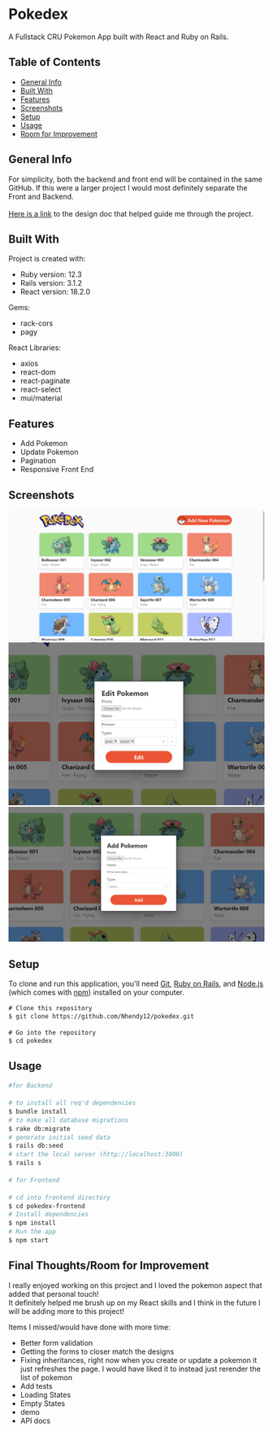 # Pokedex

A Fullstack CRU Pokemon App built with React and Ruby on Rails.

## Table of Contents
* [General Info](#general-information)
* [Built With](#technologies-used)
* [Features](#features)
* [Screenshots](#screenshots)
* [Setup](#setup)
* [Usage](#usage)
* [Room for Improvement](#final-thoughtsroom-for-improvement)

## General Info
For simplicity, both the backend and front end will be contained in the same GitHub. If this were a larger project I would most definitely separate the Front and Backend.\
\
[Here is a link](DESIGN_DOC) to the design doc that helped guide me through the project.


## Built With
Project is created with:
* Ruby version: 12.3
* Rails version: 3.1.2
* React version: 18.2.0

Gems:
* rack-cors
* pagy

React Libraries:
* axios
* react-dom
* react-paginate
* react-select
* mui/material

## Features
* Add Pokemon
* Update Pokemon
* Pagination
* Responsive Front End

## Screenshots
![Screenshot](app/assets/images/pokemon-pics/screenshots/Screenshot1.png)
![Screenshot](app/assets/images/pokemon-pics/screenshots/Screenshot2.png)
![Screenshot](app/assets/images/pokemon-pics/screenshots/Screenshot3.png)

## Setup
To clone and run this application, you'll need [Git](https://git-scm.com), [Ruby on Rails](https://www.tutorialspoint.com/ruby-on-rails/rails-installation.htm), and [Node.js](https://nodejs.org/en/download/) (which comes with [npm](http://npmjs.com)) installed on your computer.
```
# Clone this repository
$ git clone https://github.com/Nhendy12/pokedex.git

# Go into the repository
$ cd pokedex
```

## Usage

```bash
#for Backend

# to install all req'd dependencies
$ bundle install
# to make all database migrations
$ rake db:migrate
# generate initial seed data
$ rails db:seed
# start the local server (http://localhost:3000)
$ rails s

# for Frontend

# cd into frontend directory
$ cd pokedex-frontend
# Install dependencies
$ npm install
# Run the app
$ npm start
```

## Final Thoughts/Room for Improvement
I really enjoyed working on this project and I loved the pokemon aspect that added that personal touch!\
It definitely helped me brush up on my React skills and I think in the future I will be adding more to this project!

Items I missed/would have done with more time:
* Better form validation
* Getting the forms to closer match the designs
* Fixing inheritances, right now when you create or update a pokemon it just refreshes the page. I would have liked it to instead just rerender the list of pokemon
* Add tests
* Loading States
* Empty States
* demo
* API docs